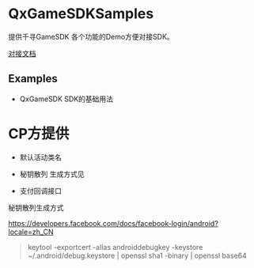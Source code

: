 # QxGameSDKSamples

提供千寻GameSDK 各个功能的Demo方便对接SDK。


[对接文档](https://github.com/xuxu5112/QxGameSDKSamples/wiki)

## Examples
- QxGameSDK  SDK的基础用法



#  CP方提供

- 默认活动类名

- 秘钥散列 生成方式见 
- 支付回调接口



秘钥散列生成方式

https://developers.facebook.com/docs/facebook-login/android?locale=zh_CN

> keytool -exportcert -alias androiddebugkey -keystore ~/.android/debug.keystore | openssl sha1 -binary | openssl base64



